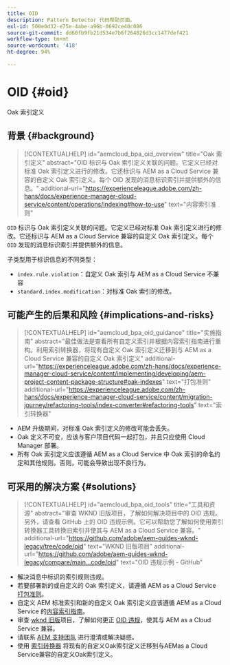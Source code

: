 ```yaml
---
title: OID
description: Pattern Detector 代码帮助页面。
exl-id: 500e0d32-e75e-4abe-a96b-0692ce40c086
source-git-commit: dd60fb9fb21d534e7b6f264826d3cc1477def421
workflow-type: tm+mt
source-wordcount: '418'
ht-degree: 94%

---
```


# OID {#oid}

Oak 索引定义

## 背景 {#background}

>[!CONTEXTUALHELP]
>id="aemcloud_bpa_oid_overview"
>title="Oak 索引定义"
>abstract="OID 标识与 Oak 索引定义关联的问题。它定义已经对标准 Oak 索引定义进行的修改。它还标识与 AEM as a Cloud Service 兼容的自定义 Oak 索引定义。每个 OID 发现的消息标识索引并提供额外的信息。"
>additional-url="https://experienceleague.adobe.com/zh-hans/docs/experience-manager-cloud-service/content/operations/indexing#how-to-use" text="内容索引准则"

`OID`  标识与 Oak 索引定义关联的问题。它定义已经对标准 Oak 索引定义进行的修改。它还标识与 AEM as a Cloud Service 兼容的自定义 Oak 索引定义。每个 `OID` 发现的消息标识索引并提供额外的信息。

子类型用于标识信息的不同类型：

* `index.rule.violation`：自定义 Oak 索引与 AEM as a Cloud Service 不兼容
* `standard.index.modification`：对标准 Oak 索引的修改。

## 可能产生的后果和风险 {#implications-and-risks}

>[!CONTEXTUALHELP]
>id="aemcloud_bpa_oid_guidance"
>title="实施指南"
>abstract="最佳做法是查看所有自定义索引并根据内容索引指南进行重构。利用索引转换器，将现有自定义 Oak 索引定义迁移到与 AEM as a Cloud Service 兼容的自定义 Oak 索引定义"
>additional-url="https://experienceleague.adobe.com/zh-hans/docs/experience-manager-cloud-service/content/implementing/developing/aem-project-content-package-structure#oak-indexes" text="打包准则"
>additional-url="https://experienceleague.adobe.com/zh-hans/docs/experience-manager-cloud-service/content/migration-journey/refactoring-tools/index-converter#refactoring-tools" text="索引转换器"

* AEM 升级期间，对标准 Oak 索引定义的修改可能会丢失。
* Oak 定义不可变，应该与客户项目代码一起打包，并且只应使用 Cloud Manager 部署。
* 所有 Oak 索引定义应该遵循 AEM as a Cloud Service 中 Oak 索引的命名约定和其他规则。否则，可能会导致出现不良行为。

## 可采用的解决方案 {#solutions}

>[!CONTEXTUALHELP]
>id="aemcloud_bpa_oid_tools"
>title="工具和资源"
>abstract="审查 WKND 旧版项目，了解如何解决项目中的 OID 违规。另外，请查看 GitHub 上的 OID 违规示例。它可以帮助您了解如何使用索引转换器工具转换旧索引并使其与 AEM as a Cloud Service 兼容。"
>additional-url="https://github.com/adobe/aem-guides-wknd-legacy/tree/code/oid" text="WKND 旧版项目"
>additional-url="https://github.com/adobe/aem-guides-wknd-legacy/compare/main...code/oid" text="OID 违规示例 - GitHub"

* 解决消息中标识的索引规则违规。
* 若要部署新的或自定义的 Oak 索引定义，请遵循 AEM as a Cloud Service [打包准则](https://experienceleague.adobe.com/zh-hans/docs/experience-manager-cloud-service/content/implementing/developing/aem-project-content-package-structure)。
* 自定义 AEM 标准索引和新的自定义 Oak 索引定义应该遵循 AEM as a Cloud Service 的[内容索引指南](https://experienceleague.adobe.com/zh-hans/docs/experience-manager-cloud-service/content/operations/indexing#preparing-the-new-index-definition)。
* 审查 [wknd 旧版](https://github.com/adobe/aem-guides-wknd-legacy/tree/code/oid)项目，了解如何更正 [OID 违规](https://github.com/adobe/aem-guides-wknd-legacy/compare/main...code/oid)，使其与 AEM as a Cloud Service 兼容。
* 请联系 [AEM 支持团队](https://helpx.adobe.com/cn/enterprise/using/support-for-experience-cloud.html) 进行澄清或解决疑惑。
* 使用 [索引转换器](https://experienceleague.adobe.com/zh-hans/docs/experience-manager-cloud-service/content/migration-journey/refactoring-tools/index-converter#refactoring-tools) 将现有的自定义Oak索引定义迁移到与AEMas a Cloud Service兼容的自定义Oak索引定义。
